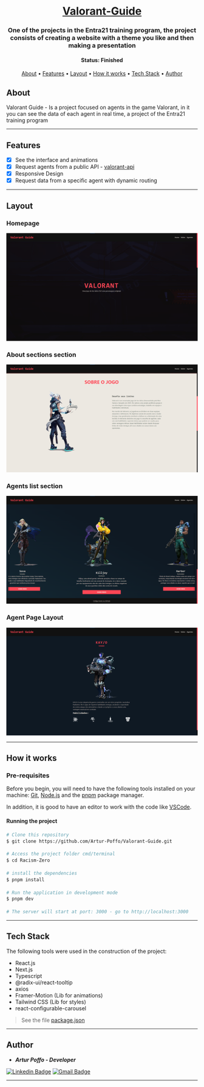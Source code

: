 <h1 align="center">
  <a href="#">Valorant-Guide</a>
</h1>

<h3 align="center">
    One of the projects in the Entra21 training program, the project consists of creating a website with a theme you like and then making a presentation
</h3>

<h4 align="center"> 
	 Status: Finished
</h4>

<p align="center">
 <a href="#about">About</a> •
 <a href="#features">Features</a> •
 <a href="#layout">Layout</a> • 
 <a href="#how-it-works">How it works</a> • 
 <a href="#tech-stack">Tech Stack</a> •  
 <a href="#author">Author</a>
</p>

## About

Valorant Guide - Is a project focused on agents in the game Valorant, in it you can see the data of each agent in real time, a project of the Entra21 training program

---

## Features

- [x] See the interface and animations
- [x] Request agents from a public API - [valorant-api](https://valorant-api.com/)
- [x] Responsive Design
- [x] Request data from a specific agent with dynamic routing

---

## Layout

### Homepage
<img src="https://github.com/Artur-Poffo/Valorant-Guide/blob/main/public/README/Home.png?raw=true" alt="Print of Homepage" />

### About sections section
<img src="https://github.com/Artur-Poffo/Valorant-Guide/blob/main/public/README/About.png?raw=true" alt="Print of About sections" />

### Agents list section
<img src="https://github.com/Artur-Poffo/Valorant-Guide/blob/main/public/README/Agents.png?raw=true" alt="Print of Agents list section" />

### Agent Page Layout
<img src="https://github.com/Artur-Poffo/Valorant-Guide/blob/main/public/README/Agent.png?raw=true" alt="Print of Agent page layout" />


---

## How it works

### Pre-requisites

Before you begin, you will need to have the following tools installed on your machine:
[Git](https://git-scm.com), [Node.js](https://nodejs.org/en/) and the [pnpm](https://pnpm.io) package manager.

In addition, it is good to have an editor to work with the code like [VSCode](https://code.visualstudio.com/).

#### Running the project

```bash
# Clone this repository
$ git clone https://github.com/Artur-Poffo/Valorant-Guide.git

# Access the project folder cmd/terminal
$ cd Racism-Zero

# install the dependencies
$ pnpm install

# Run the application in development mode
$ pnpm dev

# The server will start at port: 3000 - go to http://localhost:3000
```

---

## Tech Stack

The following tools were used in the construction of the project:

- React.js
- Next.js
- Typescript
- @radix-ui/react-tooltip
- axios
- Framer-Motion (Lib for animations)
- Tailwind CSS (Lib for styles)
- react-configurable-carousel

> See the file  [package.json](https://github.com/Artur-Poffo/Valorant-Guide/blob/main/package.json)

---

## Author

- _**Artur Poffo - Developer**_

[![Linkedin Badge](https://img.shields.io/badge/-Artur-blue?style=flat-square&logo=Linkedin&logoColor=white&link=https://www.linkedin.com/in/arturpoffo/)](https://www.linkedin.com/in/arturpoffo/)
[![Gmail Badge](https://img.shields.io/badge/-arturpoffop@gmail.com-c14438?style=flat-square&logo=Gmail&logoColor=white&link=mailto:tgmarinho@gmail.com)](mailto:arturpoffop@gmail.com)

---